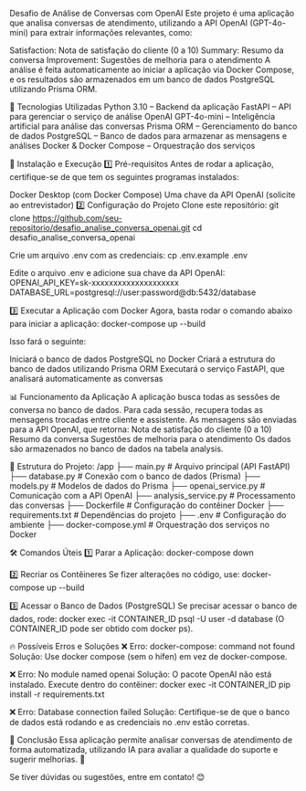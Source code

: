 Desafio de Análise de Conversas com OpenAI
Este projeto é uma aplicação que analisa conversas de atendimento, utilizando a API OpenAI (GPT-4o-mini) para extrair informações relevantes, como:

Satisfaction: Nota de satisfação do cliente (0 a 10)
Summary: Resumo da conversa
Improvement: Sugestões de melhoria para o atendimento
A análise é feita automaticamente ao iniciar a aplicação via Docker Compose, e os resultados são armazenados em um banco de dados PostgreSQL utilizando Prisma ORM.


📌 Tecnologias Utilizadas
Python 3.10 – Backend da aplicação
FastAPI – API para gerenciar o serviço de análise
OpenAI GPT-4o-mini – Inteligência artificial para análise das conversas
Prisma ORM – Gerenciamento do banco de dados
PostgreSQL – Banco de dados para armazenar as mensagens e análises
Docker & Docker Compose – Orquestração dos serviços


🚀 Instalação e Execução
1️⃣ Pré-requisitos
Antes de rodar a aplicação, certifique-se de que tem os seguintes programas instalados:

Docker Desktop (com Docker Compose)
Uma chave da API OpenAI (solicite ao entrevistador)
2️⃣ Configuração do Projeto
Clone este repositório:
git clone https://github.com/seu-repositorio/desafio_analise_conversa_openai.git
cd desafio_analise_conversa_openai


Crie um arquivo .env com as credenciais:
cp .env.example .env

Edite o arquivo .env e adicione sua chave da API OpenAI:
OPENAI_API_KEY=sk-xxxxxxxxxxxxxxxxxxxx
DATABASE_URL=postgresql://user:password@db:5432/database

3️⃣ Executar a Aplicação com Docker
Agora, basta rodar o comando abaixo para iniciar a aplicação:
docker-compose up --build

Isso fará o seguinte:

Iniciará o banco de dados PostgreSQL no Docker
Criará a estrutura do banco de dados utilizando Prisma ORM
Executará o serviço FastAPI, que analisará automaticamente as conversas

📊 Funcionamento da Aplicação
A aplicação busca todas as sessões de conversa no banco de dados.
Para cada sessão, recupera todas as mensagens trocadas entre cliente e assistente.
As mensagens são enviadas para a API OpenAI, que retorna:
Nota de satisfação do cliente (0 a 10)
Resumo da conversa
Sugestões de melhoria para o atendimento
Os dados são armazenados no banco de dados na tabela analysis.

📂 Estrutura do Projeto:
/app
  ├── main.py               # Arquivo principal (API FastAPI)
  ├── database.py           # Conexão com o banco de dados (Prisma)
  ├── models.py             # Modelos de dados do Prisma
  ├── openai_service.py     # Comunicação com a API OpenAI
  ├── analysis_service.py   # Processamento das conversas
  ├── Dockerfile            # Configuração do contêiner Docker
  ├── requirements.txt      # Dependências do projeto
  ├── .env                  # Configuração do ambiente
  ├── docker-compose.yml    # Orquestração dos serviços no Docker

🛠 Comandos Úteis
1️⃣ Parar a Aplicação:
docker-compose down

2️⃣ Recriar os Contêineres
Se fizer alterações no código, use:
docker-compose up --build

3️⃣ Acessar o Banco de Dados (PostgreSQL)
Se precisar acessar o banco de dados, rode:
docker exec -it CONTAINER_ID psql -U user -d database
(O CONTAINER_ID pode ser obtido com docker ps).

🔥 Possíveis Erros e Soluções
❌ Erro: docker-compose: command not found
Solução: Use docker compose (sem o hífen) em vez de docker-compose.

❌ Erro: No module named openai
Solução: O pacote OpenAI não está instalado. Execute dentro do contêiner:
docker exec -it CONTAINER_ID pip install -r requirements.txt

❌ Erro: Database connection failed
Solução: Certifique-se de que o banco de dados está rodando e as credenciais no .env estão corretas.

📢 Conclusão
Essa aplicação permite analisar conversas de atendimento de forma automatizada, utilizando IA para avaliar a qualidade do suporte e sugerir melhorias. 🚀

Se tiver dúvidas ou sugestões, entre em contato! 😊
